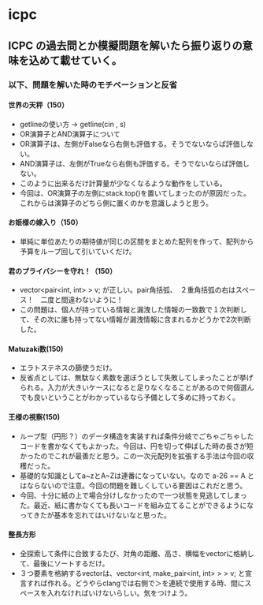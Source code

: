 # icpc
## ICPC の過去問とか模擬問題を解いたら振り返りの意味を込めて載せていく。
### 以下、問題を解いた時のモチベーションと反省
#### 世界の天秤（150）
* getlineの使い方 → getline(cin , s)
* OR演算子とAND演算子について  
 * OR演算子は、左側がFalseなら右側も評価する。そうでないならば評価しない。
 *  AND演算子は、左側がTrueなら右側も評価する。そうでないならば評価しない。
 * このように出来るだけ計算量が少なくなるような動作をしている。
* 今回は、OR演算子の左側にstack.top()を置いてしまったのが原因だった。これからは演算子のどちら側に置くのかを意識しようと思う。
#### お姫様の嫁入り（150）
* 単純に単位あたりの期待値が同じの区間をまとめた配列を作って、配列から予算をループ回して引いていくだけ。
#### 君のプライバシーを守れ！（150）
* vector<pair<int, int> > v; が正しい。pair角括弧、　２重角括弧の右はスペース！　二度と間違わないように！
* この問題は、個人が持っている情報と漏洩した情報の一致数で１次判断して、その次に誰も持ってない情報が漏洩情報に含まれるかどうかで2次判断した。
#### Matuzaki数(150)
* エラトステネスの篩使うだけ。
* 反省点としては、無駄なく素数を選ぼうとして失敗してしまったことが挙げられる。入力が大きいケースになると足りなくなることがあるので何個選んでも良いということがわかっているなら予備として多めに持っておく。
#### 王様の視察(150)
* ループ型（円形？）のデータ構造を実装すれば条件分岐でごちゃごちゃしたコードを書かなくてもよかった。今回は、円を切って伸ばした時の長さが短かったのでこれが最善だと思う。この一次元配列を拡張する手法は今回の収穫だった。
* 基礎的な知識としてa~zとA~Zは連番になっていない。なので a-26 == A とはならないので注意。今回の問題を難しくしている要因はこれだと思う。
* 今回、十分に紙の上で場合分けしなかったので一つ状態を見逃してしまった。最近、紙に書かなくても長いコードを組み立てることができるようになってきたが基本を忘れてはいけないなと思った。
#### 整長方形
* 全探索して条件に合致するたび、対角の距離、高さ、横幅をvectorに格納して、最後にソートするだけ。
* ３つ要素を格納するvectorは、vector<int, make_pair<int, int> > > v; と宣言すれば作れる。どうやらclangでは右側で＞を連続で使用する時、間にスペースを入れなければいけないらしい。気をつけよう。
